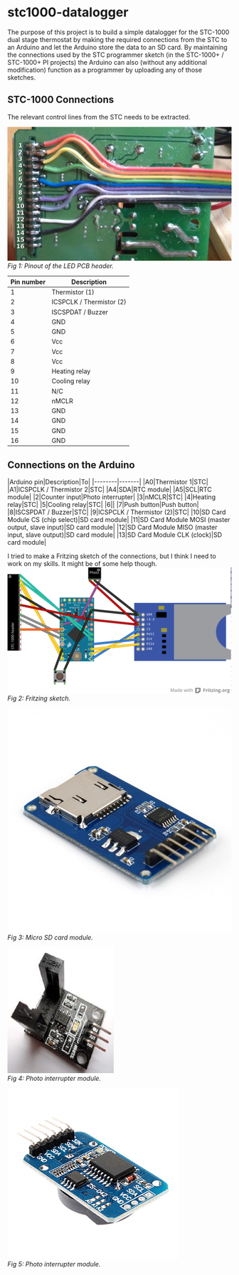 stc1000-datalogger
==================

The purpose of this project is to build a simple datalogger for the STC-1000 dual stage thermostat by making the required connections from the STC to an Arduino and let the Arduino store the data to an SD card. By maintaining the connections used by the STC programmer sketch (in the STC-1000\+ / STC-1000\+ PI projects) the Arduino can also (without any additional modification) function as a programmer by uploading any of those sketches.

STC-1000 Connections
--------------------

The relevant control lines from the STC needs to be extracted.

![Pinout of LED PCB header](img/pinout.png)<br>
*Fig 1: Pinout of the LED PCB header.*

|Pin number|Description|
|--------|-------|
|1|Thermistor (1)|
|2|ICSPCLK / Thermistor (2)|
|3|ISCSPDAT / Buzzer|
|4|GND|
|5|GND|
|6|Vcc|
|7|Vcc|
|8|Vcc|
|9|Heating relay|
|10|Cooling relay|
|11|N/C|
|12|nMCLR|
|13|GND|
|14|GND|
|15|GND|
|16|GND|

Connections on the Arduino
--------------------------

|Arduino pin|Description|To|
|--------|-------|
|A0|Thermistor 1|STC|
|A1|ICSPCLK / Thermistor 2|STC|
|A4|SDA|RTC module|
|A5|SCL|RTC module|
|2|Counter input|Photo interrupter|
|3|nMCLR|STC|
|4|Heating relay|STC|
|5|Cooling relay|STC|
|6||
|7|Push button|Push button|
|8|ISCSPDAT / Buzzer|STC|
|9|ICSPCLK / Thermistor (2)|STC|
|10|SD Card Module CS (chip select)|SD card module|
|11|SD Card Module MOSI (master output, slave input)|SD card module|
|12|SD Card Module MISO (master input, slave output)|SD card module|
|13|SD Card Module CLK (clock)|SD card module|

I tried to make a Fritzing sketch of the connections, but I think I need to work on my skills.
It might be of some help though.
![Really nasty Fritzing sketch](img/fritzing.png)<br>
*Fig 2: Fritzing sketch.*

![uSD card module](img/usd_module.jpg)<br>
*Fig 3: Micro SD card module.*

![Photo interrupter module](img/photo_interrupter_module.png)<br>
*Fig 4: Photo interrupter module.*

![Real time counter module](img/rtc.jpg)<br>
*Fig 5: Photo interrupter module.*
